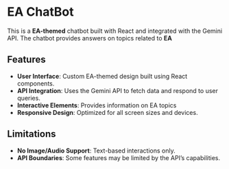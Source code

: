 # EA ChatBot

This is a **EA-themed** chatbot built with React and integrated with the Gemini API. The chatbot provides answers on topics related to **EA**
## Features

- **User Interface**: Custom EA-themed design built using React components.
- **API Integration**: Uses the Gemini API to fetch data and respond to user queries.
- **Interactive Elements**: Provides information on EA topics 
- **Responsive Design**: Optimized for all screen sizes and devices.

## Limitations

- **No Image/Audio Support**: Text-based interactions only.
- **API Boundaries**: Some features may be limited by the API’s capabilities.

